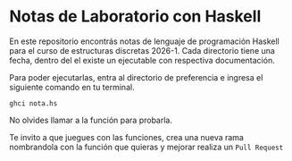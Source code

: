 # Notas de Laboratorio con Haskell

En este repositorio encontrás notas de lenguaje de programación Haskell para el curso de estructuras discretas 2026-1.
Cada directorio tiene una fecha, dentro del el existe un ejecutable con respectiva documentación. 

Para poder ejecutarlas, entra al directorio de preferencia e ingresa el siguiente comando en tu terminal.

`ghci nota.hs`

No olvides llamar a la función para probarla.

Te invito a que juegues con las funciones, crea una nueva rama nombrandola con la función que quieras y mejorar realiza un `Pull Request`
